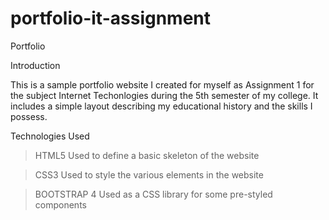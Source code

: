 # portfolio-it-assignment
Portfolio

Introduction

This is a sample portfolio website I created for myself as Assignment 1 for the subject Internet Techonlogies during the 5th semester of my college. It includes a simple layout describing my educational history and the skills I possess.

Technologies Used

> HTML5
  Used to define a basic skeleton of the website

> CSS3
  Used to style the various elements in the website
  
> BOOTSTRAP 4
  Used as a CSS library for some pre-styled components
